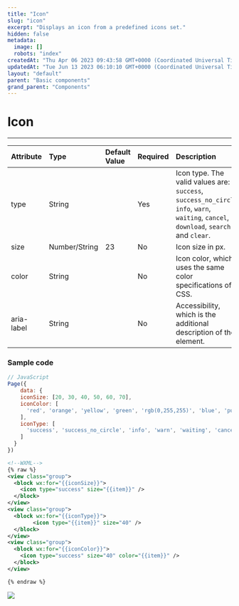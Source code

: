 ```yaml
---
title: "Icon"
slug: "icon"
excerpt: "Displays an icon from a predefined icons set."
hidden: false
metadata: 
  image: []
  robots: "index"
createdAt: "Thu Apr 06 2023 09:43:58 GMT+0000 (Coordinated Universal Time)"
updatedAt: "Tue Jun 13 2023 06:10:10 GMT+0000 (Coordinated Universal Time)"
layout: "default"
parent: "Basic components"
grand_parent: "Components"
---
```

# Icon 
*** 
| Attribute  | Type          | Default Value | Required | Description                                                                                                                             |
| :--------- | :------------ | :------------ | :------- | :-------------------------------------------------------------------------------------------------------------------------------------- |
| type       | String        |               | Yes      | Icon type. The valid values are: `success`, `success_no_circle`, `info`, `warn`, `waiting`, `cancel`, `download`, `search` and `clear`. |
| size       | Number/String | 23            | No       | Icon size in px.                                                                                                                        |
| color      | String        |               | No       | Icon color, which uses the same color specifications of CSS.                                                                            |
| aria-label | String        |               | No       | Accessibility, which is the additional description of the element.                                                                      |

### Sample code

```javascript
// JavaScript
Page({
	data: {
    iconSize: [20, 30, 40, 50, 60, 70],
    iconColor: [
      'red', 'orange', 'yellow', 'green', 'rgb(0,255,255)', 'blue', 'purple'
    ],
    iconType: [
      'success', 'success_no_circle', 'info', 'warn', 'waiting', 'cancel', 'download', 'search', 'clear'
    ]
  }
})
```
```xml
<!--WXML-->
{% raw %}
<view class="group">
  <block wx:for="{{iconSize}}">
    <icon type="success" size="{{item}}" />
  </block>
</view>
<view class="group">
  <block wx:for="{{iconType}}">
 		<icon type="{{item}}" size="40" />
  </block>
</view>
<view class="group">
  <block wx:for="{{iconColor}}">
  	<icon type="success" size="40" color="{{item}}" />
  </block>
</view>

{% endraw %}
```

![](https://files.readme.io/078f2ff-Screenshot_2023-06-13_at_11.39.44_AM.png)
